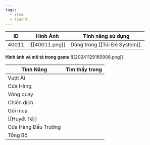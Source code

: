 ```yaml
---
tags:
  - item
  - tiennt
---
```


| ID    | Hình Ảnh       | Tính năng sử dụng             |
| ----- | -------------- | ----------------------------- |
| 40011 | ![[40011.png]] | Dùng trong [[Túi Đồ System]]. |
**Hình ảnh và mô tả trong game**
![[20241129160908.png]]

| Tính Năng           | Tìm thấy trong |
| ------------------- | :------------: |
| Vượt Ải             |                |
| Cửa Hàng            |                |
| Vòng quay           |                |
| Chiến dịch          |                |
| Gói mua             |                |
| [[Huyết Tế]]        |                |
| Cửa Hàng Đấu Trường |                |
| Tổng Bộ             |                |


